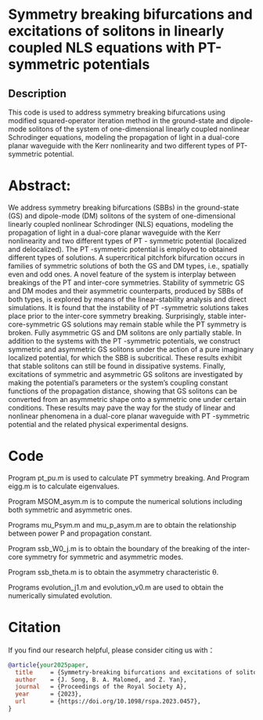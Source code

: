 # Symmetry breaking bifurcations and excitations of solitons in linearly coupled NLS equations with PT-symmetric potentials

## Description
This code is used to address symmetry breaking bifurcations using modified squared-operator iteration method in the ground-state and dipole-mode solitons of the system of one-dimensional linearly coupled nonlinear Schrodinger equations, modeling the propagation of light in a dual-core planar waveguide with the Kerr nonlinearity and two different types of PT-symmetric potential.

# Abstract:
We address symmetry breaking bifurcations (SBBs) in the ground-state (GS) and dipole-mode (DM) solitons of the system of one-dimensional linearly coupled nonlinear Schrodinger (NLS) equations, modeling the propagation of light in a dual-core planar waveguide with the Kerr nonlinearity and two different types of PT - symmetric potential (localized and delocalized). The PT -symmetric potential is employed to obtained different types of solutions. A supercritical pitchfork bifurcation occurs in families of symmetric solutions of both the GS and DM types, i.e., spatially even and odd ones. A novel feature of the system is interplay between breakings of the PT and inter-core symmetries. Stability of symmetric GS and DM modes and their asymmetric counterparts, produced by SBBs of both types, is explored by means of the linear-stability analysis and direct simulations. It is found that the instability of PT -symmetric solutions takes place prior to the inter-core symmetry breaking. Surprisingly, stable inter-core-symmetric GS solutions may remain stable while the PT symmetry is broken. Fully asymmetric GS and DM solitons are only partially stable. In addition to the systems with the PT -symmetric potentials, we construct symmetric and asymmetric GS solitons under the action of a pure imaginary localized potential, for which the SBB is subcritical. These results exhibit that stable solitons can still be found in dissipative systems. Finally, excitations of symmetric and asymmetric GS solitons are investigated by making the potential’s parameters or the system’s coupling constant functions of the propagation distance, showing that GS solitons can be converted from an asymmetric shape onto a symmetric one under certain conditions. These results may pave the way for the study of linear and nonlinear phenomena in a dual-core planar waveguide with PT -symmetric potential and the related physical experimental designs.

# Code
Program pt_pu.m is used to calculate PT symmetry breaking. And Program eigg.m is to calculate eigenvalues.

Program MSOM_asym.m is to compute the numerical solutions including both symmetric and asymmetric ones.

Programs mu_Psym.m and mu_p_asym.m are to obtain the relationship between power P and propagation constant.

Program ssb_W0_j.m is to obtain the boundary of the breaking of the inter-core symmetry for symmetric and asymmetric modes.

Program ssb_theta.m is to obtain the asymmetry characteristic θ.

Programs evolution_j1.m and evolution_v0.m are used to obtain the numerically simulated evolution.


# Citation
If you find our research helpful, please consider citing us with：
```bibtex
@article{your2025paper,
  title     = {Symmetry-breaking bifurcations and excitations of solitons in linearly coupled NLS equations with PT-symmetric potentials},
  author    = {J. Song, B. A. Malomed, and Z. Yan},
  journal   = {Proceedings of the Royal Society A},
  year      = {2023},
  url       = {https://doi.org/10.1098/rspa.2023.0457},
}



